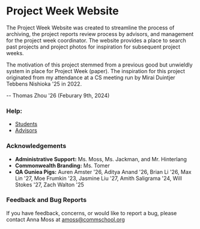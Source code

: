 # Project Week Website

The Project Week Website was created to streamline the process of archiving, the project reports review process by advisors, and management for the project week coordinator. The website provides a place to search past projects and project photos for inspiration for subsequent project weeks.

The motivation of this project stemmed from a previous good but unwieldly system in place for Project Week (paper). The inspiration for this project originated from my attendance at a CS meeting run by Mirai Duintjer Tebbens Nishioka '25 in 2022.

-- Thomas Zhou '26 (Feburary 9th, 2024)

### Help:

-   [Students](/help/students)
-   [Advisors](/help/advisor)

### Acknowledgements

- **Administrative Support:** Ms. Moss, Ms. Jackman, and Mr. Hinterlang
- **Commonwealth Branding:** Ms. Tomer
- **QA Guniea Pigs:** Auren Amster '26, Aditya Anand '26, Brian Li '26, Max Lin '27, Moe Frumkin '23, Jasmine Liu '27, Amith Saligrama '24, Will Stokes '27, Zach Walton '25

### Feedback and Bug Reports

If you have feedback, concerns, or would like to report a bug, please contact Anna Moss at amoss@commschool.org
